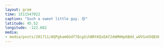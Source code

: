 ```yaml
---
layout: gram
time: 1511547022
caption: "Such a sweet little guy. 😍"
latitude: 45.52
longitude: -122.682
media:
- media/posts/201711/AQPgkam6Gdf7QcgXihBRtKQxEAf2dmMHHp6Bdd_wOVSxU5QEUE2Xfp1dcGbAL7Z0hebZ_f4THYwqwbKmZAbUXxk5RDYoEsZHBfk_17909973640045488.mp4
---
```

